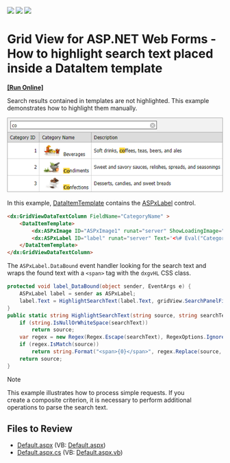 <!-- default badges list -->
![](https://img.shields.io/endpoint?url=https://codecentral.devexpress.com/api/v1/VersionRange/128536430/14.2.6%2B)
[![](https://img.shields.io/badge/Open_in_DevExpress_Support_Center-FF7200?style=flat-square&logo=DevExpress&logoColor=white)](https://supportcenter.devexpress.com/ticket/details/T222691)
[![](https://img.shields.io/badge/📖_How_to_use_DevExpress_Examples-e9f6fc?style=flat-square)](https://docs.devexpress.com/GeneralInformation/403183)
<!-- default badges end -->

# Grid View for ASP.NET Web Forms - How to highlight search text placed inside a DataItem template
<!-- run online -->
**[[Run Online]](https://codecentral.devexpress.com/t222691/)**
<!-- run online end -->

Search results contained in templates are not highlighted. This example demonstrates how to highlight them manually. 

![](grid-with-highlight-in-template.png)

In this example, [DataItemTemplate](https://docs.devexpress.com/AspNet/DevExpress.Web.GridViewDataColumn.DataItemTemplate) contains the [ASPxLabel](https://docs.devexpress.com/AspNet/DevExpress.Web.ASPxLabel) control. 

```aspx
<dx:GridViewDataTextColumn FieldName="CategoryName" >
    <DataItemTemplate>
        <dx:ASPxImage ID="ASPxImage1" runat="server" ShowLoadingImage="true" Width="50" ImageUrl='<%# string.Format("~/Images/{0}.jpg", Eval("CategoryID")) %>' />
        <dx:ASPxLabel ID="label" runat="server" Text='<%# Eval("CategoryName") %>' EncodeHtml="false" OnDataBound="label_DataBound" />
    </DataItemTemplate>
</dx:GridViewDataTextColumn>
```

The `ASPxLabel.DataBound` event handler looking for the search text and wraps the found text with a `<span>` tag with the `dxgvHL` CSS class.

```csharp
protected void label_DataBound(object sender, EventArgs e) {
    ASPxLabel label = sender as ASPxLabel;
    label.Text = HighlightSearchText(label.Text, gridView.SearchPanelFilter);
}
public static string HighlightSearchText(string source, string searchText) {
    if (string.IsNullOrWhiteSpace(searchText))
        return source;
    var regex = new Regex(Regex.Escape(searchText), RegexOptions.IgnoreCase);
    if (regex.IsMatch(source))
        return string.Format("<span>{0}</span>", regex.Replace(source, "<span class='dxgvHL'>$0</span>"));
    return source;
}
```

> [!NOTE]
> This example illustrates how to process simple requests. If you create a composite criterion, it is necessary to perform additional operations to parse the search text.


## Files to Review

* [Default.aspx](./CS/Default.aspx) (VB: [Default.aspx](./VB/Default.aspx))
* [Default.aspx.cs](./CS/Default.aspx.cs) (VB: [Default.aspx.vb](./VB/Default.aspx.vb))
